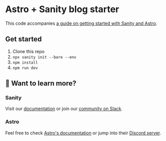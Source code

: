 # Astro + Sanity blog starter

This code accompanies [a guide on getting started with Sanity and Astro](https://www.sanity.io/guides/sanity-astro-blog).

## Get started

1. Clone this repo
2. `npx sanity init --bare --env`
3. `npm install`
4. `npm run dev`

## 👀 Want to learn more?

### Sanity

Visit our [documentation](https://www.sanity.io/docs) or join our [community on Slack](https://slack.sanity.io/).

### Astro

Feel free to check [Astro's documentation](https://docs.astro.build) or jump into their [Discord server](https://astro.build/chat).

